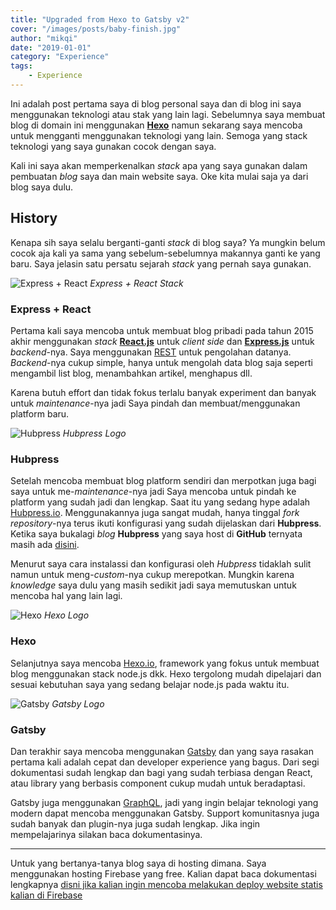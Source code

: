 ```yaml
---
title: "Upgraded from Hexo to Gatsby v2"
cover: "/images/posts/baby-finish.jpg"
author: "mikqi"
date: "2019-01-01"
category: "Experience"
tags:
    - Experience
---
```


Ini adalah post pertama saya di blog personal saya dan di blog ini saya menggunakan teknologi atau stak yang lain lagi. Sebelumnya saya membuat blog di domain ini menggunakan [**Hexo**](https://hexo.io/) namun sekarang saya mencoba untuk mengganti menggunakan teknologi yang lain. Semoga yang stack teknologi yang saya gunakan cocok dengan saya.

Kali ini saya akan memperkenalkan *stack* apa yang saya gunakan dalam pembuatan *blog* saya dan main website saya. Oke kita mulai saja ya dari blog saya dulu.

## History

Kenapa sih saya selalu berganti-ganti *stack* di blog saya? Ya mungkin belum cocok aja kali ya sama yang sebelum-sebelumnya makannya ganti ke yang baru. Saya jelasin satu persatu sejarah *stack* yang pernah saya gunakan.

![Express + React](https://cdn-images-1.medium.com/max/1200/1*j8DELPVuI_w8045sxmHQsA.png)
*Express + React Stack*

### Express + React

Pertama kali saya mencoba untuk membuat blog pribadi pada tahun 2015 akhir menggunakan *stack* [**React.js**](https://reactjs.org) untuk *client side* dan [**Express.js**](https://expressjs.com/) untuk *backend*-nya. Saya menggunakan [REST](https://www.codecademy.com/articles/what-is-rest) untuk pengolahan datanya. *Backend*-nya cukup simple, hanya untuk mengolah data blog saja seperti mengambil list blog, menambahkan artikel, menghapus dll.

Karena butuh effort dan tidak fokus terlalu banyak experiment dan banyak untuk *maintenance*-nya jadi Saya pindah dan membuat/menggunakan platform baru.

![Hubpress](https://avatars0.githubusercontent.com/u/9373039?s=200&v=4#forty-percent)
*Hubpress Logo*

### Hubpress

Setelah mencoba membuat blog platform sendiri dan merpotkan juga bagi saya untuk me-*maintenance*-nya jadi Saya mencoba untuk pindah ke platform yang sudah jadi dan lengkap. Saat itu yang sedang hype adalah [Hubpress.io](https://github.com/HubPress/hubpress.io). Menggunakannya juga sangat mudah, hanya tinggal *fork repository*-nya terus ikuti konfigurasi yang sudah dijelaskan dari **Hubpress**.
Ketika saya bukalagi *blog* **Hubpress** yang saya host di **GitHub** ternyata masih ada [disini](https://mikqi.github.io/blog).

Menurut saya cara instalassi dan konfigurasi oleh *Hubpress* tidaklah sulit namun untuk meng-*custom*-nya cukup merepotkan. Mungkin karena *knowledge* saya dulu yang masih sedikit jadi saya memutuskan untuk mencoba hal yang lain lagi.

![Hexo](https://pbs.twimg.com/profile_images/476729162707644418/mQZOTo9f.png#forty-percent)
*Hexo Logo*

### Hexo

Selanjutnya saya mencoba [Hexo.io](https://hexo.io/), framework yang fokus untuk membuat blog menggunakan stack node.js dkk. Hexo tergolong mudah dipelajari dan sesuai kebutuhan saya yang sedang belajar node.js pada waktu itu.

![Gatsby](https://www.gatsbyjs.org/static/gatsby-icon-4a9773549091c227cd2eb82ccd9c5e3a.png#forty-percent)
*Gatsby Logo*

### Gatsby

Dan terakhir saya mencoba menggunakan [Gatsby](https://gatsbyjs.org) dan yang saya rasakan pertama kali adalah cepat dan developer experience yang bagus. Dari segi dokumentasi sudah lengkap dan bagi yang sudah terbiasa dengan React, atau library yang berbasis component cukup mudah untuk beradaptasi.

Gatsby juga menggunakan [GraphQL](https://graphql.org), jadi yang ingin belajar teknologi yang modern dapat mencoba menggunakan Gatsby. Support komunitasnya juga sudah banyak dan plugin-nya juga sudah lengkap. Jika ingin mempelajarinya silakan baca dokumentasinya.

---

Untuk yang bertanya-tanya blog saya di hosting dimana. Saya menggunakan hosting Firebase yang free. Kalian dapat baca dokumentasi lengkapnya [disni jika kalian ingin mencoba melakukan deploy website statis kalian di Firebase](https://firebase.google.com/docs/hosting/deploying)

